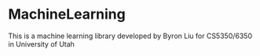 # MachineLearning
This is a machine learning library developed by Byron Liu for
CS5350/6350 in University of Utah

